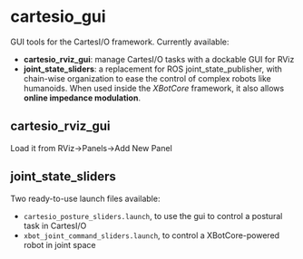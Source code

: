# cartesio_gui
GUI tools for the CartesI/O framework. Currently available:
- **cartesio_rviz_gui**: manage CartesI/O tasks with a dockable GUI for RViz
- **joint_state_sliders**: a replacement for ROS joint_state_publisher, with chain-wise organization to ease the control of complex robots like humanoids. When used inside the *XBotCore* framework, it also allows **online impedance modulation**.

## cartesio_rviz_gui
Load it from RViz->Panels->Add New Panel

## joint_state_sliders
Two ready-to-use launch files available:
 - `cartesio_posture_sliders.launch`, to use the gui to control a postural task in CartesI/O
 - `xbot_joint_command_sliders.launch`, to control a XBotCore-powered robot in joint space
